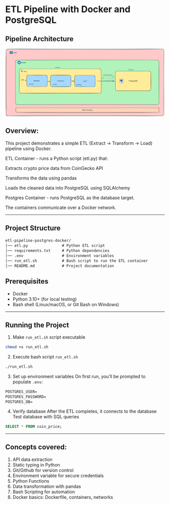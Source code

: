 # ETL Pipeline with Docker and PostgreSQL

## Pipeline Architecture
![Pipeline Architecture](/postgres-docker-etl-architecture.png)

## Overview:
This project demonstrates a simple ETL (Extract -> Transform -> Load) pipeline using Docker.

ETL Container - runs a Python script (etl.py) that:

Extracts crypto price data from CoinGecko API

Transforms the data using pandas

Loads the cleaned data into PostgreSQL using SQLAlchemy

Postgres Container - runs PostgreSQL as the database target.

The containers communicate over a Docker network.

---

## Project Structure
```
etl-pipeline-postgres-docker/
│── etl.py               # Python ETL script
│── requirements.txt     # Python dependencies
│── .env                 # Environment variables
│── run_etl.sh           # Bash script to run the ETL container
│── README.md            # Project documentation
```

## Prerequisites
- Docker
- Python 3.10+ (for local testing)
- Bash shell (Linux/macOS, or Git Bash on Windows)

---

## Running the Project
1. Make `run_etl.sh` script executable
```bash
chmod +x run_etl.sh 
```
2. Execute bash script `run_etl.sh`
```bash
./run_etl.sh
```
3. Set up environment variables
On first run, you’ll be prompted to populate `.env`:
```
POSTGRES_USER=
POSTGRES_PASSWORD=
POSTGRES_DB=
```

4. Verify database 
After the ETL completes, it connects to the database
Test database with SQL queries
```sql
SELECT * FROM coin_price;
```

---
## Concepts covered:
1. API data extraction
2. Static typing in Python
3. Git/Github for version control
4. Environment variable for secure credentials
5. Python Functions
6. Data transformation with pandas
7. Bash Scripting for automation
8. Docker basics: Dockerfile, containers, networks
